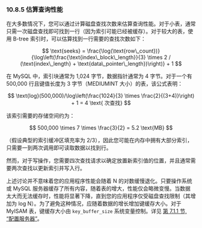 ### 10.8.5 估算查询性能

在大多数情况下，您可以通过计算磁盘查找次数来估算查询性能。对于小表，通常只需一次磁盘查找即可找到一行（因为索引可能已经被缓存）。对于较大的表，使用 B-tree 索引时，可以估算找到一行需要的查找次数如下：

$$ \text{seeks} = \frac{\log(\text{row\_count})}{\log\left(\frac{\text{index\_block\_length}}{3} \times 2 / (\text{index\_length} + \text{data\_pointer\_length})\right)} + 1 $$

在 MySQL 中，索引块通常为 1,024 字节，数据指针通常为 4 字节。对于一个有 500,000 行且键值长度为 3 字节（MEDIUMINT 大小）的表，该公式表明：

$$ \text{log}(500,000)/\log\left(\frac{1024}{3} \times \frac{2}{(3+4)}\right) + 1 = 4 \text{ 次查找} $$

该索引需要的存储空间约为：

$$ 500,000 \times 7 \times \frac{3}{2} = 5.2 \text{MB} $$

（假设典型的索引缓冲区填充率为 2/3），因此您可能在内存中拥有大部分索引，只需要一到两次调用即可读取数据以找到行。

然而，对于写操作，您需要四次查找请求以确定放置新索引值的位置，并且通常需要两次查找以更新索引并写入行。

上述讨论并不意味着您的应用程序性能会随着 N 的对数缓慢退化。只要操作系统或 MySQL 服务器缓存了所有内容，随着表的增大，性能仅会略微变慢。当数据太大而无法缓存时，性能将显著下降，直到您的应用程序仅受磁盘查找限制（其增加为 log N）。为了避免这种情况，应随着数据的增长增加键缓存大小。对于 MyISAM 表，键缓存大小由 `key_buffer_size` 系统变量控制。详见 [第 7.1.1 节, “配置服务器”](#)。